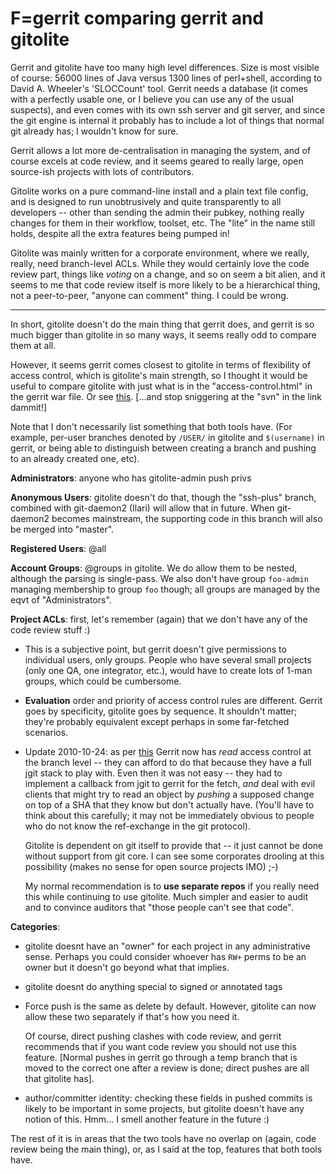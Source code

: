 # F=gerrit comparing gerrit and gitolite

Gerrit and gitolite have too many high level differences.  Size is most
visible of course: 56000 lines of Java versus 1300 lines of perl+shell,
according to David A. Wheeler's 'SLOCCount' tool.  Gerrit needs a database (it
comes with a perfectly usable one, or I believe you can use any of the usual
suspects),
and even comes with its own ssh server and git server, and since the git
engine is internal it probably has to include a lot of things that normal git
already has; I wouldn't know for sure.

Gerrit allows a lot more de-centralisation in managing the system, and of
course excels at code review, and it seems geared to really large, open
source-ish projects with lots of contributors.

Gitolite works on a pure command-line install and a plain text file config,
and is designed to run unobtrusively and quite transparently to all developers
-- other than sending the admin their pubkey, nothing really changes for them
in their workflow, toolset, etc.  The "lite" in the name still holds, despite
all the extra features being pumped in!

Gitolite was mainly written for a corporate environment, where we really,
really, need branch-level ACLs.  While they would certainly love the code
review part, things like *voting* on a change, and so on seem a bit alien, and
it seems to me that code review itself is more likely to be a hierarchical
thing, not a peer-to-peer, "anyone can comment" thing.  I could be wrong.

----

In short, gitolite doesn't do the main thing that gerrit does, and gerrit is
so much bigger than gitolite in so many ways, it seems really odd to compare
them at all.

However, it seems gerrit comes closest to gitolite in terms of flexibility of
access control, which is gitolite's main strength, so I thought it would be
useful to compare gitolite with just what is in the "access-control.html" in
the gerrit war file.  Or see [this][gdac].  [...and stop sniggering at the
"svn" in the link dammit!]

Note that I don't necessarily list something that both tools have.  (For
example, per-user branches denoted by `/USER/` in gitolite and `$(username)`
in gerrit, or being able to distinguish between creating a branch and pushing
to an already created one, etc).

[gdac]: http://gerrit.googlecode.com/svn/documentation/2.1.2/access-control.html
[jwzq]: http://regex.info/blog/2006-09-15/247

**Administrators**: anyone who has gitolite-admin push privs

**Anonymous Users**: gitolite doesn't do that, though the "ssh-plus" branch,
combined with git-daemon2 (Ilari) will allow that in future.  When git-daemon2
becomes mainstream, the supporting code in this branch will also be merged
into "master".

**Registered Users**: @all

**Account Groups**: @groups in gitolite.  We do allow them to be nested,
although the parsing is single-pass.  We also don't have group `foo-admin`
managing membership to group `foo` though; all groups are managed by the eqvt
of "Administrators".

**Project ACLs**: first, let's remember (again) that we don't have any of the code
review stuff :)

  * This is a subjective point, but gerrit doesn't give permissions to
    individual users, only groups.  People who have several small projects
    (only one QA, one integrator, etc.), would have to create lots of 1-man
    groups, which could be cumbersome.

  * **Evaluation** order and priority of access control rules are different.
    Gerrit goes by specificity, gitolite goes by sequence.  It shouldn't
    matter; they're probably equivalent except perhaps in some far-fetched
    scenarios.

  * Update 2010-10-24: as per [this][gitlog1] Gerrit now has *read* access
    control at the branch level -- they can afford to do that because they
    have a full jgit stack to play with.  Even then it was not easy -- they
    had to implement a callback from jgit to gerrit for the fetch, *and* deal
    with evil clients that might try to read an object by *pushing* a supposed
    change on top of a SHA that they know but don't actually have.  (You'll
    have to think about this carefully; it may not be immediately obvious to
    people who do not know the ref-exchange in the git protocol).

    Gitolite is dependent on git itself to provide that -- it just cannot be
    done without support from git core.  I can see some corporates drooling at
    this possibility (makes no sense for open source projects IMO) ;-)

    My normal recommendation is to **use separate repos** if you really need
    this while continuing to use gitolite.  Much simpler and easier to audit
    and to convince auditors that "those people can't see that code".

**Categories**:

  * gitolite doesnt have an "owner" for each project in any administrative
    sense.  Perhaps you could consider whoever has `RW+` perms to be an owner
    but it doesn't go beyond what that implies.

  * gitolite doesnt do anything special to signed or annotated tags

  * Force push is the same as delete by default.  However, gitolite can now
    allow these two separately if that's how you need it.

    Of course, direct pushing clashes with code review, and gerrit recommends
    that if you want code review you should not use this feature.  [Normal
    pushes in gerrit go through a temp branch that is moved to the correct one
    after a review is done; direct pushes are all that gitolite has].

  * author/committer identity: checking these fields in pushed commits is
    likely to be important in some projects, but gitolite doesn't have any
    notion of this.  Hmm... I smell another feature in the future :)

The rest of it is in areas that the two tools have no overlap on (again, code
review being the main thing), or, as I said at the top, features that both
tools have.

[gitlog1]: http://colabti.org/irclogger/irclogger_log/git?date=2010-09-17#l2710
